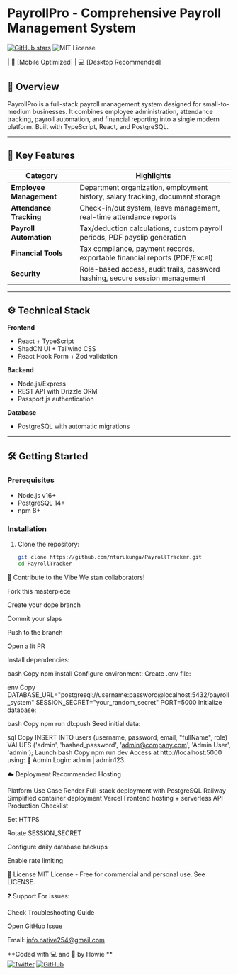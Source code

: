 # PayrollPro - Comprehensive Payroll Management System
[![GitHub stars](https://img.shields.io/github/stars/nturukunga/PayrollTracker?style=social)](https://github.com/nturukunga/PayrollTracker)
![MIT License](https://img.shields.io/badge/license-MIT-blue)

| 📱 [Mobile Optimized] | 💻 [Desktop Recommended]

## 🌟 Overview  
PayrollPro is a full-stack payroll management system designed for small-to-medium businesses. It combines employee administration, attendance tracking, payroll automation, and financial reporting into a single modern platform. Built with TypeScript, React, and PostgreSQL.

---

## 🚀 Key Features  
| Category              | Highlights                                                                 |
|-----------------------|----------------------------------------------------------------------------|
| **Employee Management** | Department organization, employment history, salary tracking, document storage |
| **Attendance Tracking** | Check-in/out system, leave management, real-time attendance reports       |
| **Payroll Automation**  | Tax/deduction calculations, custom payroll periods, PDF payslip generation |
| **Financial Tools**     | Tax compliance, payment records, exportable financial reports (PDF/Excel) |
| **Security**            | Role-based access, audit trails, password hashing, secure session management |

---

## ⚙️ Technical Stack  
**Frontend**  
- React + TypeScript  
- ShadCN UI + Tailwind CSS  
- React Hook Form + Zod validation  

**Backend**  
- Node.js/Express  
- REST API with Drizzle ORM  
- Passport.js authentication  

**Database**  
- PostgreSQL with automatic migrations  

---

## 🛠️ Getting Started  

### Prerequisites  
- Node.js v16+  
- PostgreSQL 14+  
- npm 8+  

### Installation  
1. Clone the repository:  
   ```bash
   git clone https://github.com/nturukunga/PayrollTracker.git
   cd PayrollTracker

🤝 Contribute to the Vibe
We stan collaborators!

Fork this masterpiece

Create your dope branch

Commit your slaps

Push to the branch

Open a lit PR

Install dependencies:

bash
Copy
npm install
Configure environment:
Create .env file:

env
Copy
DATABASE_URL="postgresql://username:password@localhost:5432/payroll_system"
SESSION_SECRET="your_random_secret"
PORT=5000
Initialize database:

bash
Copy
npm run db:push
Seed initial data:

sql
Copy
INSERT INTO users (username, password, email, "fullName", role) 
VALUES ('admin', 'hashed_password', 'admin@company.com', 'Admin User', 'admin');
Launch
bash
Copy
npm run dev
Access at http://localhost:5000 using:
🔑 Admin Login: admin | admin123

☁️ Deployment
Recommended Hosting

Platform	Use Case
Render	Full-stack deployment with PostgreSQL
Railway	Simplified container deployment
Vercel	Frontend hosting + serverless API
Production Checklist

Set HTTPS

Rotate SESSION_SECRET

Configure daily database backups

Enable rate limiting

📜 License
MIT License - Free for commercial and personal use. See LICENSE.

❓ Support
For issues:

Check Troubleshooting Guide

Open GitHub Issue

Email: info.native254@gmail.com



**Coded with 💻 and 🖤 by Howie **  
[![Twitter](https://img.shields.io/badge/-@Howie251-1DA1F2?logo=twitter&logoColor=white)](https://twitter.com/Howie251) 
[![GitHub](https://img.shields.io/badge/-GitHub-181717?logo=github&logoColor=white)](https://github.com/nturukunga)
